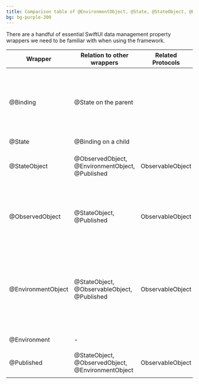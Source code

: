 ```yaml
---
title: Comparison table of @EnvironmentObject, @State, @StateObject, @ObservedObject, @Environment
bg: bg-purple-300
---
```


There are a handful of essential SwiftUI data management property wrappers we need to be familiar with when using the framework. 

| Wrapper            | Relation to other wrappers                        | Related Protocols | Is Private?     | Allowed Types   | User Defined | Notes |
| ------------------ | -----------------------------------------------   | ----------------- | --------------- | -------------   | --------     | ----- |
| @Binding           | @State on the parent                              |                   | No              | Simple          | Yes          | When a parent has an @State that you want to bind to from a child view. Play button example where a play button uses and toggles the `isPlaying` property of a parent view.       |
| @State             | @Binding on a child                               |                   | Yes             | Simple          | Yes          | -      |
| @StateObject       | @ObservedObject, @EnvironmentObject, @Published   | ObservableObject  | No              | Complex         | Yes          | Use this to instantiate an ObservableObject directly in a local view.     |
| @ObservedObject    | @StateObject, @Published                          | ObservableObject  | No              | Complex         | Yes          | A property wrapped with @ObservedObject should always have its value passed in externally, i.e. from an @StateObject in an ancestor      |
| @EnvironmentObject | @StateObject, @ObservableObject, @Published       | ObservableObject  | No              | Complex         | Yes          | Similarly to @ObservedObject an @EnvironmentObject should always haves its value passed in externally. These are just ObservableObjects stored in the environment.      |
| @Environment       | -                                                 |                   | No              | Simple, Complex | No           | [Complete list of environment values](https://developer.apple.com/documentation/swiftui/environmentvalues) |
| @Published         | @StateObject, @ObservedObject, @EnvironmentObject | ObservableObject  | No              | Simple          | Yes          | Calls `send` on the `objectWillChange` property of an `ObservedObject` |
